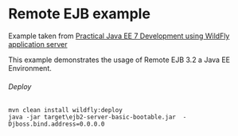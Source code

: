 Remote EJB example
=====================================
Example taken from [Practical Java EE 7 Development using WildFly application server](http://www.itbuzzpress.com/ebooks/java-ee-7-development-on-wildfly.html)

This example demonstrates the usage of Remote EJB 3.2 a Java EE Environment.

###### Deploy
```shell
mvn clean install wildfly:deploy
java -jar target\ejb2-server-basic-bootable.jar  -Djboss.bind.address=0.0.0.0
```
